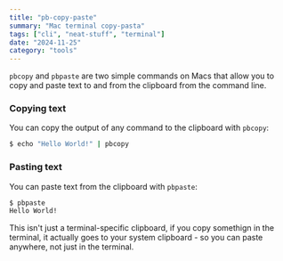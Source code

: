 ```yaml
---
title: "pb-copy-paste"
summary: "Mac terminal copy-pasta"
tags: ["cli", "neat-stuff", "terminal"]
date: "2024-11-25"
category: "tools"
---
```


`pbcopy` and `pbpaste` are two simple commands on Macs that allow you to copy and paste text to and from the clipboard from the command line. 

### Copying text

You can copy the output of any command to the clipboard with `pbcopy`:
```bash
$ echo "Hello World!" | pbcopy
```

### Pasting text

You can paste text from the clipboard with `pbpaste`:
```bash
$ pbpaste
Hello World!
```

This isn't just a terminal-specific clipboard, if you copy somethign in the terminal, it actually goes to your system clipboard - so you can paste anywhere, not just in the terminal. 
